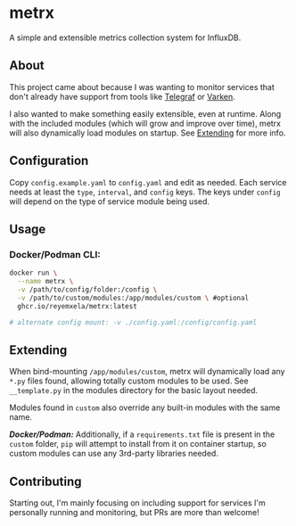 # metrx

A simple and extensible metrics collection system for InfluxDB.

## About
This project came about because I was wanting to monitor services that don't already have support from tools like [Telegraf](https://www.influxdata.com/time-series-platform/telegraf/) or [Varken](https://github.com/Boerderij/Varken).

I also wanted to make something easily extensible, even at runtime. Along with the included modules (which will grow and improve over time), metrx will also dynamically load modules on startup. See [Extending](#extending) for more info.

## Configuration
Copy `config.example.yaml` to `config.yaml` and edit as needed. Each service needs at least the `type`, `interval`, and `config` keys. The keys under `config` will depend on the type of service module being used.

## Usage

### Docker/Podman CLI:
```bash
docker run \
  --name metrx \
  -v /path/to/config/folder:/config \
  -v /path/to/custom/modules:/app/modules/custom \ #optional
  ghcr.io/reyemxela/metrx:latest

# alternate config mount: -v ./config.yaml:/config/config.yaml
```

## Extending

When bind-mounting `/app/modules/custom`, metrx will dynamically load any `*.py` files found, allowing totally custom modules to be used. See `__template.py` in the modules directory for the basic layout needed.

Modules found in `custom` also override any built-in modules with the same name.

_**Docker/Podman:**_ Additionally, if a `requirements.txt` file is present in the `custom` folder, `pip` will attempt to install from it on container startup, so custom modules can use any 3rd-party libraries needed.

## Contributing

Starting out, I'm mainly focusing on including support for services I'm personally running and monitoring, but PRs are more than welcome!